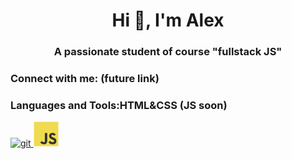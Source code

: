 <h1 align="center">Hi 👋, I'm Alex</h1>
<h3 align="center">A passionate student of course "fullstack JS"</h3>

<h3 align="left">Connect with me: (future link)</h3>
<p align="left">
</p>

<h3 align="left">Languages and Tools:HTML&CSS (JS soon)</h3>
<p align="left"> <a href="https://git-scm.com/" target="_blank" rel="noreferrer"> <img src="https://www.vectorlogo.zone/logos/git-scm/git-scm-icon.svg" alt="git" width="40" height="40"/> </a> <a href="https://developer.mozilla.org/en-US/docs/Web/JavaScript" target="_blank" rel="noreferrer"> <img src="https://raw.githubusercontent.com/devicons/devicon/master/icons/javascript/javascript-original.svg" alt="javascript" width="40" height="40"/> </a> </p>
